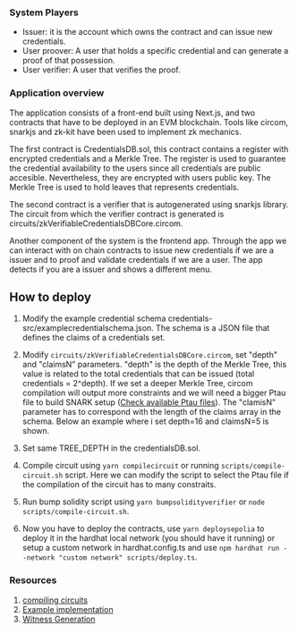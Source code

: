 ### System Players

- Issuer: it is the account which owns the contract and can issue new credentials.
- User proover: A user that holds a specific credential and can generate a proof of that possession.
- User verifier: A user that verifies the proof.

### Application overview

The application consists of a front-end built using Next.js, and two contracts that have to be deployed in an EVM blockchain. Tools like circom, snarkjs and zk-kit have been used to implement zk mechanics.

The first contract is CredentialsDB.sol, this contract contains a register with encrypted credentials and a Merkle Tree. The register is used to guarantee the credential availability to the users since all credentials are public accesible. Nevertheless, they are encrypted with users public key. The Merkle Tree is used to hold leaves that represents credentials.

The second contract is a verifier that is autogenerated using snarkjs library. The circuit from which the verifier contract is generated is circuits/zkVerifiableCredentialsDBCore.circom.

Another component of the system is the frontend app. Through the app we can interact with on chain contracts to issue new credentials if we are a issuer and to proof and validate credentials if we are a user. The app detects if you are a issuer and shows a different menu.

## How to deploy

1. Modify the example credential schema credentials-src/examplecredentialschema.json. The schema is a JSON file that defines the claims of a credentials set.

2. Modify `circuits/zkVerifiableCredentialsDBCore.circom`, set "depth" and "claimsN" parameters. "depth" is the depth of the Merkle Tree, this value is related to the total credentials that can be issued (total credentials = 2^depth). If we set a deeper Merkle Tree, circom compilation will output more constraints and we will need a bigger Ptau file to build SNARK setup ([Check available Ptau files](https://github.com/iden3/snarkjs#7-prepare-phase-2)). The "clamisN" parameter has to correspond with the length of the claims array in the schema. Below an example where i set depth=16 and claimsN=5 is shown.

3. Set same TREE_DEPTH in the credentialsDB.sol.

4. Compile circuit using `yarn compilecircuit` or running `scripts/compile-circuit.sh` script. Here we can modify the script to select the Ptau file if the compilation of the circuit has to many constraits.

5. Run bump solidity script using `yarn bumpsolidityverifier` or `node scripts/compile-circuit.sh`.

6. Now you have to deploy the contracts, use `yarn deploysepolia` to deploy it in the hardhat local network (you should have it running) or setup a custom network in hardhat.config.ts and use `npm hardhat run --network "custom network" scripts/deploy.ts`.

### Resources

1. [compiling circuits](https://docs.circom.io/getting-started/compiling-circuits)
2. [Example implementation](https://medium.com/better-programming/zero-knowledge-proofs-using-snarkjs-and-circom-fac6c4d63202)
3. [Witness Generation](https://docs.circom.io/getting-started/computing-the-witness/)

